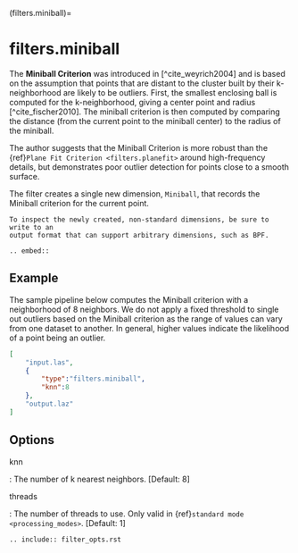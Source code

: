 (filters.miniball)=

# filters.miniball

The **Miniball Criterion** was introduced in [^cite_weyrich2004] and is based on the
assumption that points that are distant to the cluster built by their
k-neighborhood are likely to be outliers. First, the smallest enclosing ball is
computed for the k-neighborhood, giving a center point and radius
[^cite_fischer2010]. The miniball criterion is then computed by comparing the
distance (from the current point to the miniball center) to the radius of the
miniball.

The author suggests that the Miniball Criterion is more robust than the
{ref}`Plane Fit Criterion <filters.planefit>` around high-frequency details,
but demonstrates poor outlier detection for points close to a smooth surface.

The filter creates a single new dimension, `Miniball`, that records the
Miniball criterion for the current point.

```{note}
To inspect the newly created, non-standard dimensions, be sure to write to an
output format that can support arbitrary dimensions, such as BPF.
```

```{eval-rst}
.. embed::
```

## Example

The sample pipeline below computes the Miniball criterion with a neighborhood
of 8 neighbors. We do not apply a fixed threshold to single out outliers based
on the Miniball criterion as the range of values can vary from one dataset to
another. In general, higher values indicate the likelihood of a point being an
outlier.

```json
[
    "input.las",
    {
        "type":"filters.miniball",
        "knn":8
    },
    "output.laz"
]
```

## Options

knn

: The number of k nearest neighbors. \[Default: 8\]

threads

: The number of threads to use. Only valid in {ref}`standard mode <processing_modes>`. \[Default: 1\]

```{eval-rst}
.. include:: filter_opts.rst
```
